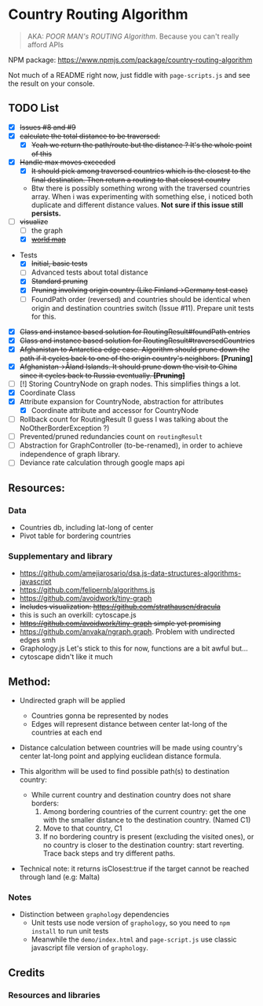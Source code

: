 # Country Routing Algorithm 

>AKA: *POOR MAN's ROUTING Algorithm*. Because you can't really afford APIs

NPM package: https://www.npmjs.com/package/country-routing-algorithm


Not much of a README right now, just fiddle with `page-scripts.js` and see the result on your console.

## TODO List

- [X] ~~Issues #8 and #9~~
- [X] ~~calculate the total distance to be traversed:~~
  - [X] ~~Yeah we return the path/route but the distance ? It's the whole point of this~~
- [X] ~~Handle max moves exceeded~~
  - [X] ~~It should pick among traversed countries which is the closest to the final destination. Then return a routing to that closest country~~
  - Btw there is possibly something wrong with the traversed countries array. When i was experimenting with something else, i noticed both duplicate and different distance values. **Not sure if this issue still persists.**
- [ ] ~~visualize~~
  - [ ] the graph
  - [X] ~~[world map](https://skywarth.github.io/country-routing-algorithm-demo-vue/)~~
- Tests
  - [X] ~~Initial, basic tests~~
  - [ ] Advanced tests about total distance
  - [X] ~~Standard pruning~~
  - [X] ~~Pruning involving origin country (Like Finland->Germany test case)~~
  - [ ] FoundPath order (reversed) and countries should be identical when origin and destination countries switch (Issue #11). Prepare unit tests for this.
- [X] ~~Class and instance based solution for RoutingResult#foundPath entries~~
- [X] ~~Class and instance based solution for RoutingResult#traversedCountries~~
- [X] ~~Afghanistan to Antarctica edge case. Algorithm should prune down the path if it cycles back to one of the origin country's neighbors.~~ **[Pruning]**
- [X] ~~Afghanistan->Åland Islands. It should prune down the visit to China since it cycles back to Russia eventually. **[Pruning]**~~
- [ ] [!] Storing CountryNode on graph nodes. This simplifies things a lot.
- [X] Coordinate Class
- [X] Attribute expansion for CountryNode, abstraction for attributes
  - [X] Coordinate attribute and accessor for CountryNode
- [ ] Rollback count for RoutingResult (I guess I was talking about the NoOtherBorderException ?)
- [ ] Prevented/pruned redundancies count on `routingResult`
- [ ] Abstraction for GraphController (to-be-renamed), in order to achieve independence of graph library.
- [ ] Deviance rate calculation through google maps api

## Resources:

### Data
- Countries db, including lat-long of center
- Pivot table for bordering countries

### Supplementary and library
- https://github.com/amejiarosario/dsa.js-data-structures-algorithms-javascript
- https://github.com/felipernb/algorithms.js
- https://github.com/avoidwork/tiny-graph
- ~~Includes visualization: https://github.com/strathausen/dracula~~
- this is such an overkill: cytoscape.js
- ~~https://github.com/avoidwork/tiny-graph simple yet promising~~
- https://github.com/anvaka/ngraph.graph. Problem with undirected edges smh
- Graphology.js Let's stick to this for now, functions are a bit awful but...
- cytoscape didn't like it much

## Method:
- Undirected graph will be applied
  - Countries gonna be represented by nodes
  - Edges will represent distance between center lat-long of the countries at each end
- Distance calculation between countries will be made using country's center lat-long point and applying euclidean distance formula. 
- This algorithm will be used to find possible path(s) to destination country:

  - While current country and destination country does not share borders: 
    1. Among bordering countries of the current country: get the one with the smaller distance to the destination country. (Named C1)
    2. Move to that country, C1
    3. If no bordering country is present (excluding the visited ones), or no country is closer to the destination country: start reverting. Trace back steps and try different paths.


- Technical note: it returns isClosest:true if the target cannot be reached through land (e.g: Malta)

### Notes
- Distinction between `graphology` dependencies
  - Unit tests use node version of `graphology`, so you need to `npm install` to run unit tests
  - Meanwhile the `demo/index.html` and `page-script.js` use classic javascript file version of `graphology`. 

## Credits
### Resources and libraries

